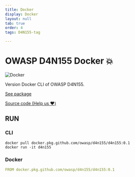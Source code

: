 ```yaml
---
title: Docker
display: Docker
layout: null
tab: true
order: 4
tags: D4N155-tag

---
```

# OWASP D4N155 Docker :boom:
![Docker](https://github.com/OWASP/D4N155/workflows/Docker/badge.svg?branch=docker&event=push)

Version Docker CLI of OWASP D4N155.

[See package](https://github.com/OWASP/D4N155/packages/129009)

[Source code (Help us :heart:)](https://github.com/OWASP/D4N155/tree/docker/)

## RUN
### CLI
```docker
docker pull docker.pkg.github.com/owasp/d4n155/d4n155:0.1
docker run -it d4n155
```

### Docker
```yaml
FROM docker.pkg.github.com/owasp/d4n155/d4n155:0.1
```

